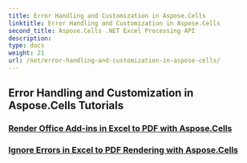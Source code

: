```yaml
---
title: Error Handling and Customization in Aspose.Cells
linktitle: Error Handling and Customization in Aspose.Cells
second_title: Aspose.Cells .NET Excel Processing API
description: 
type: docs
weight: 21
url: /net/error-handling-and-customization-in-aspose-cells/
---
```


## Error Handling and Customization in Aspose.Cells Tutorials
### [Render Office Add-ins in Excel to PDF with Aspose.Cells](./render-office-add-ins/)
### [Ignore Errors in Excel to PDF Rendering with Aspose.Cells](./ignore-errors-while-rendering/)